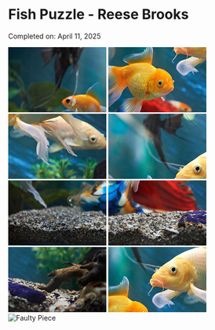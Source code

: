 <html lang="en">
<head>
<meta charset="UTF-8">
<meta name="viewport" content="width=device-width, initial-scale=1.0">
<title>Fish Puzzle</title>
<link rel="stylesheet" href="style.css">
</head>
<body>
<h1>Fish Puzzle - Reese Brooks</h1>
<p>Completed on: April 11, 2025</p>

<div class="puzzle-container">
<img src="puzzle3_D.jpg" alt="Fish Puzzle Piece">
<img src="puzzle3_B.jpg" alt="Fish Puzzle Piece">
<img src="puzzle3_C.jpg" alt="Fish Puzzle Piece">
<img src="puzzle3_A.jpg" alt="Fish Puzzle Piece">
<img src="puzzle3_F.jpg" alt="Fish Puzzle Piece">
<img src="puzzle3_I.jpg" alt="Fish Puzzle Piece">
<img src="puzzle3_E.jpg" alt="Fish Puzzle Piece">
<img src="puzzle3_H.jpg" alt="Fish Puzzle Piece">
<!-- Faulty piece hidden -->
<img src="images/fish9.jpg" alt="Faulty Piece" class="hidden">
</div>
</body>
</html>
